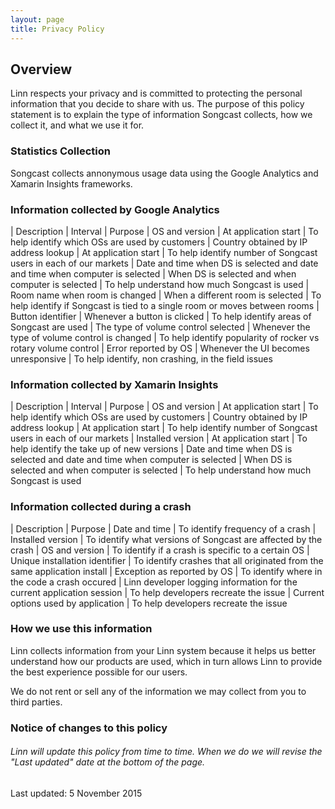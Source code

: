 ```yaml
---
layout: page
title: Privacy Policy
---
```


## Overview

Linn respects your privacy and is committed to protecting the personal information that you decide to share with us. The purpose of this policy statement is to explain the type of information Songcast collects, how we collect it, and what we use it for.

### Statistics Collection

Songcast collects annonymous usage data using the Google Analytics and Xamarin Insights frameworks. 

### Information collected by Google Analytics

| Description | Interval | Purpose
| OS and version | At application start | To help identify which OSs are used by customers
| Country obtained by IP address lookup | At application start | To help identify number of Songcast users in each of our markets
| Date and time when DS is selected and date and time when computer is selected | When DS is selected and when computer is selected | To help understand how much Songcast is used
| Room name when room is changed | When a different room is selected | To help identify if Songcast is tied to a single room or moves between rooms
| Button identifier | Whenever a button is clicked | To help identify areas of Songcast are used
| The type of volume control selected | Whenever the type of volume control is changed | To help identify popularity of rocker vs rotary volume control
| Error reported by OS | Whenever the UI becomes unresponsive | To help identify, non crashing, in the field issues

### Information collected by Xamarin Insights

| Description | Interval | Purpose
| OS and version | At application start | To help identify which OSs are used by customers
| Country obtained by IP address lookup | At application start | To help identify number of Songcast users in each of our markets
| Installed version | At application start | To help identify the take up of new versions
| Date and time when DS is selected and date and time when computer is selected |  When DS is selected and when computer is selected | To help understand how much Songcast is used

### Information collected during a crash

| Description | Purpose
| Date and time | To identify frequency of a crash
| Installed version | To identify what versions of Songcast are affected by the crash
| OS and version | To identify if a crash is specific to a certain OS
| Unique installation identifier | To identify crashes that all originated from the same application install
| Exception as reported by OS | To identify where in the code a crash occured
| Linn developer logging information for the current application session | To help developers recreate the issue
| Current options used by application | To help developers recreate the issue

### How we use this information 

Linn collects information from your Linn system because it helps us better understand how our products are used, which in turn allows Linn to provide the best experience possible for our users.

We do not rent or sell any of the information we may collect from you to third parties.

### Notice of changes to this policy

###### Linn will update this policy from time to time. When we do we will revise the "Last updated" date at the bottom of the page.

Last updated: 5 November 2015

